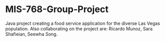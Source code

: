 # MIS-768-Group-Project
Java project creating a food service application for the diverse Las Vegas population. Also collaborating on the project are: Ricardo Munoz, Sara Shafieian, Seewha Song.
